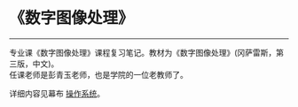 # 《数字图像处理》
***
专业课《数字图像处理》课程复习笔记。教材为《数字图像处理》(冈萨雷斯，第三版，中文)。  
任课老师是彭青玉老师，也是学院的一位老教师了。

详细内容见幕布 [操作系统]()。
<!-- 未附加链接 -->